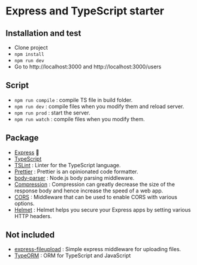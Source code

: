 # Express and TypeScript starter 

## Installation and test

* Clone project
* `npm install`
* `npm run dev`
* Go to http://localhost:3000 and http://localhost:3000/users

## Script

* `npm run compile` : compile TS file in build folder.
* `npm run dev` : compile files when you modify them and reload server. 
* `npm run prod` : start the server.
* `npm run watch` : compile files when you modify them.


## Package

* [Express](https://expressjs.com/fr/) 🤷‍
* [TypeScript](https://www.typescriptlang.org/)
* [TSLint](https://palantir.github.io/tslint/) :  Linter for the TypeScript language.
* [Prettier](https://prettier.io/) : Prettier is an opinionated code formatter. 
* [body-parser](https://github.com/expressjs/body-parser) : Node.js body parsing middleware.
* [Compression](https://github.com/expressjs/compression) : Compression can greatly decrease the size of the response body and hence increase the speed of a web app.
* [CORS](https://github.com/expressjs/cors) : Middleware that can be used to enable CORS with various options.
* [Helmet](https://github.com/helmetjs/helmet) : Helmet helps you secure your Express apps by setting various HTTP headers.

## Not included
* [express-fileupload](https://github.com/richardgirges/express-fileupload) : Simple express middleware for uploading files.
* [TypeORM](https://typeorm.io/#/) : ORM for TypeScript and JavaScript 
